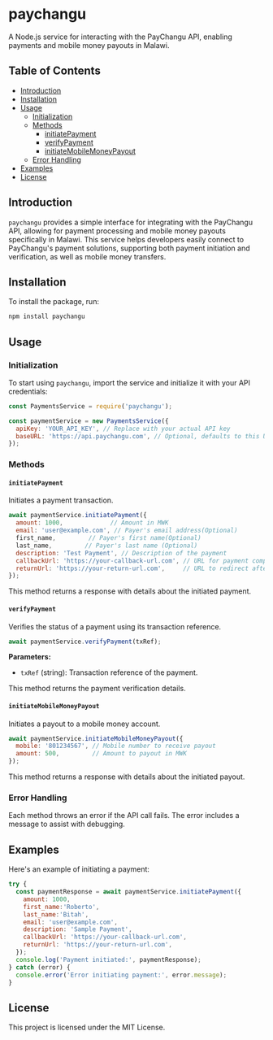 
# paychangu

A Node.js service for interacting with the PayChangu API, enabling payments and mobile money payouts in Malawi.

## Table of Contents

- [Introduction](#introduction)
- [Installation](#installation)
- [Usage](#usage)
  - [Initialization](#initialization)
  - [Methods](#methods)
    - [initiatePayment](#initiatepayment)
    - [verifyPayment](#verifypayment)
    - [initiateMobileMoneyPayout](#initiatemobilemoneypayout)
  - [Error Handling](#error-handling)
- [Examples](#examples)
- [License](#license)

## Introduction

`paychangu` provides a simple interface for integrating with the PayChangu API, allowing for payment processing and mobile money payouts specifically in Malawi. This service helps developers easily connect to PayChangu's payment solutions, supporting both payment initiation and verification, as well as mobile money transfers.

## Installation

To install the package, run:

```bash
npm install paychangu
```

## Usage

### Initialization

To start using `paychangu`, import the service and initialize it with your API credentials:

```javascript
const PaymentsService = require('paychangu');

const paymentService = new PaymentsService({
  apiKey: 'YOUR_API_KEY', // Replace with your actual API key
  baseURL: 'https://api.paychangu.com', // Optional, defaults to this URL
});
```

### Methods

#### `initiatePayment`

Initiates a payment transaction.

```javascript
await paymentService.initiatePayment({
  amount: 1000,             // Amount in MWK
  email: 'user@example.com', // Payer's email address(Optional)
  first_name,         // Payer's first name(Optional)
  last_name,         // Payer's last name (Optional)
  description: 'Test Payment', // Description of the payment
  callbackUrl: 'https://your-callback-url.com', // URL for payment completion callback
  returnUrl: 'https://your-return-url.com',     // URL to redirect after payment
});
```

This method returns a response with details about the initiated payment.

#### `verifyPayment`

Verifies the status of a payment using its transaction reference.

```javascript
await paymentService.verifyPayment(txRef);
```

**Parameters:**

- `txRef` (string): Transaction reference of the payment.

This method returns the payment verification details.

#### `initiateMobileMoneyPayout`

Initiates a payout to a mobile money account.

```javascript
await paymentService.initiateMobileMoneyPayout({
  mobile: '801234567', // Mobile number to receive payout
  amount: 500,         // Amount to payout in MWK
});
```

This method returns a response with details about the initiated payout.

### Error Handling

Each method throws an error if the API call fails. The error includes a message to assist with debugging.

## Examples

Here's an example of initiating a payment:

```javascript
try {
  const paymentResponse = await paymentService.initiatePayment({
    amount: 1000,
    first_name:'Roberto',
    last_name:'Bitah',
    email: 'user@example.com',
    description: 'Sample Payment',
    callbackUrl: 'https://your-callback-url.com',
    returnUrl: 'https://your-return-url.com',
  });
  console.log('Payment initiated:', paymentResponse);
} catch (error) {
  console.error('Error initiating payment:', error.message);
}
```

## License

This project is licensed under the MIT License.

